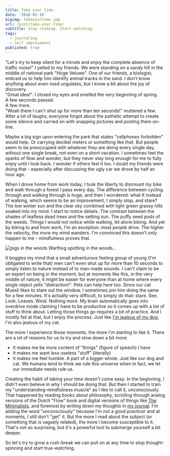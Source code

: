 ```yaml
---
title: Take your time.
date: '2018-02-16'
bigimg: takeyourtime.jpg
url: /post/take-your-time/
subtitle: Stop rushing. Start watching.
tags:
  - journaling
  - self improvement
published: true
---
```


"Let's try to keep silent for a minute and enjoy the complete absence of traffic noise!" I yelled to my friends. We were standing on a sandy hill in the middle of national park "Hoge Veluwe". One of our friends, a biologist, enticed us to help him identify animal tracks in the sand. I don't know anything about even-toed ungulates, but I know a bit about the joy of discovery. <br/>
"Great idea!". I closed my eyes and smelled the very beginning of spring. <br/>
A few seconds passed.<br/>
A few more.<br/>
"Woah there I can't shut up for more than ten seconds!" muttered a few. After a lot of laughs, everyone forgot about the pathetic attempt to create some silence and carried on with snapping pictures and posting them on-line. 

Maybe a big sign upon entering the park that states "cellphones forbidden" would help. Or carrying decibel meters or something like that. But people seem to be preoccupied with whatever they are doing every single day, without one single break, not even on a short vacation. I sometimes feel the sparks of flow and wonder, but they never stay long enough for me to fully enjoy until I look back. I wonder if others feel it too. I doubt my friends were doing that - especially after discussing the ugly car we drove by half an hour ago.

When I drove home from work today, I took the liberty to dismount my bike and walk through a forest I pass every day. The difference between cycling through and walking through is huge, and then I wondered: what if instead of walking, which seems to be an improvement, I simply stop, and stare? The low winter sun and the clear sky combined with light green grassy hills soaked into my mind. I start to notice details. The contrast between the shades of leafless dead trees and the setting sun. The puffy seed pods of the weeds. Things I would not notice while walking, let alone biking. 
And yet by biking to and from work, I'm an exception: most people drive. The higher the velocity, the more my mind wanders. I'm convinced this doesn't only happen to me - mindfulness proves that. 

![pigs in the woods](/img/pigs-in-the-woods.jpg)
Warthog spotting in the woods...

It boggles my mind that a small adventurous feeling group of young (I'm obligated to write that) men can't even shut up for more than 10 seconds to simply listen to nature instead of to man-made sounds. I can't claim to be an expert on being in the moment, but at moments like this, in the very middle of nature, it might be easier for everyone than at home where every single object yells "distraction!". 
Pets can help here too. Since our cat Muesli likes to stare out the window, I sometimes join him doing the same for a few minutes. It's actually very difficult, to simply do that: stare. See. Look. Leaves. Wind. Nothing more. My brain automatically goes into overdrive mode claiming I have to be productive so it comes up with a list of stuff to think about. Letting those things go requires a bit of practice. And I mostly fail at that, but I enjoy the process. Just like [I'm jealous of my dog](/post/i-am-jealous-of-my-dog/), I'm also jealous of my cat. 

The more I experience those moments, the more I'm starting to like it. There are a lot of reasons for us to try and slow down a bit more:

* It makes me be more content of "things" (figure of speech) I have
* It makes me want less useless "stuff" (literally)
* It makes me feel humble. A part of a bigger whole. Just like our dog and cat. We humans tend to think we rule this universe when in fact, we let our immediate needs rule us. 

Creating the habit of taking your time doesn't come easy. In the beginning, I didn't even believe in why I should be doing that. But then I started to train my "understanding-mindfulness muscle" as I like to call it, unconsciously. That happened by reading books about philosophy, scrolling through analog versions of the Dutch "Flow" book and digital versions of things like [The Minimalists](https://www.theminimalists.com/), and foremost by writing down my thoughts in [my journal](/posts/journaling-in-practice). 
I'm adding the word "unconsciously" because I'm not a good practicer and at moments, I still don't "get" it. But the more I read about the subject (or something that is vaguely related), the more I become susceptible to it. That's not so surprising, but it's a powerful tool to submerge yourself a bit deeper. 

So let's try to grow a rush-break we can pull on at any time to stop thought-spinning and start true-watching. 

